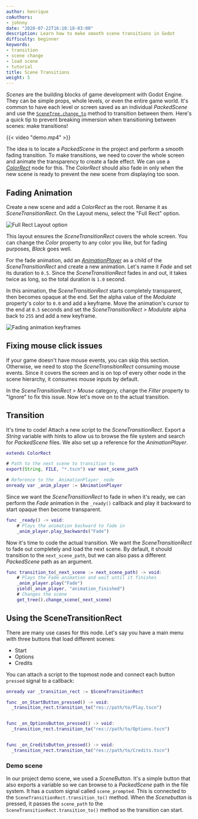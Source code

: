 ```yaml
---
author: henrique
coAuthors:
- johnny
date: "2020-07-22T16:10:18-03:00"
description: Learn how to make smooth scene transitions in Godot
difficulty: beginner
keywords:
- transition
- scene change
- load scene
- tutorial
title: Scene Transitions
weight: 5
---
```


_Scenes_ are the building blocks of game development with Godot Engine. They can be simple props, whole levels, or even the entire game world. It's common to have each level or screen saved as an individual _PackedScene_ and use the [`SceneTree.change_to`](https://docs.godotengine.org/en/stable/classes/class_scenetree.html#class-scenetree-method-change-scene) method to transition between them. Here's a quick tip to prevent breaking immersion when transitioning between scenes: make transitions!

{{< video "demo.mp4" >}}

The idea is to locate a _PackedScene_ in the project and perform a smooth fading transition. To make transitions, we need to cover the whole screen and animate the transparency to create a fade effect. We can use a [_ColorRect_](https://docs.godotengine.org/en/stable/classes/class_colorrect.html) node for this. The _ColorRect_ should also fade in only when the new scene is ready to prevent the new scene from displaying too soon.

## Fading Animation

Create a new scene and add a _ColorRect_ as the root. Rename it as _SceneTransitionRect_. On the Layout menu, select the "Full Rect" option.

![Full Rect Layout option](01.full-rect-layout.png)

This layout ensures the _SceneTransitionRect_ covers the whole screen. You can change the _Color_ property to any color you like, but for fading purposes, _Black_ goes well.

For the fade animation, add an [_AnimationPlayer_](https://docs.godotengine.org/en/stable/classes/class_animationplayer.html) as a child of the _SceneTransitionRect_ and create a new animation. Let's name it _Fade_ and set its duration to `0.5`. Since the _SceneTransitionRect_ fades in and out, it takes twice as long, so the total duration is `1.0` second.

In this animation, the _SceneTransitionRect_ starts completely transparent, then becomes opaque at the end. Set the alpha value of the _Modulate_ property's color to `0.0` and add a keyframe. Move the animation's cursor to the end at `0.5` seconds and set the _SceneTransitionRect > Modulate_ alpha back to `255` and add a new keyframe.

![Fading animation keyframes](02.fading-animaiton.png)

## Fixing mouse click issues

If your game doesn't have mouse events, you can skip this section. Otherwise, we need to stop the _SceneTransitionRect_ consuming mouse events. Since it covers the screen and is on top of every other node in the scene hierarchy, it consumes mouse inputs by default.

In the _SceneTransitionRect > Mouse_ category, change the _Filter_ property to "Ignore" to fix this issue. Now let's move on to the actual transition.

## Transition

It's time to code! Attach a new script to the _SceneTransitionRect_. Export a _String_ variable with hints to allow us to browse the file system and search for _PackedScene_ files. We also set up a reference for the _AnimationPlayer_.

```gd
extends ColorRect

# Path to the next scene to transition to
export(String, FILE, "*.tscn") var next_scene_path

# Reference to the _AnimationPlayer_ node
onready var _anim_player := $AnimationPlayer
```

Since we want the _SceneTransitionRect_ to fade in when it's ready, we can perform the _Fade_ animation in the `_ready()` callback and play it backward to start opaque then become transparent.

```gd
func _ready() -> void:
	# Plays the animation backward to fade in
	_anim_player.play_backwards("Fade")
```

Now it's time to code the actual transition. We want the _SceneTransitionRect_ to fade out completely and load the next scene. By default, it should transition to the `next_scene_path`, but we can also pass a different _PackedScene_ path as an argument.

```gd
func transition_to(_next_scene := next_scene_path) -> void:
	# Plays the Fade animation and wait until it finishes
	_anim_player.play("Fade")
	yield(_anim_player, "animation_finished")
	# Changes the scene
	get_tree().change_scene(_next_scene)
```

## Using the SceneTransitionRect

There are many use cases for this node. Let's say you have a main menu with three buttons that load different scenes:

- Start
- Options
- Credits

You can attach a script to the topmost node and connect each button `pressed` signal to a callback:

```gd
onready var _transition_rect := $SceneTransitionRect

func _on_StartButton_pressed() -> void:
  _transition_rect.transition_to("res://path/to/Play.tscn")


func _on_OptionsButton_pressed() -> void:
  _transition_rect.transition_to("res://path/to/Options.tscn")


func _on_CreditsButton_pressed() -> void:
  _transition_rect.transition_to("res://path/to/Credits.tscn")
```

### Demo scene

In our project demo scene, we used a _SceneButton_. It's a simple button that also exports a variable so we can browse to a _PackedScene_ path in the file system. It has a custom signal called `scene_prompted`. This is connected to the `SceneTransitionRect.transition_to()` method. When the _Scenebutton_ is pressed, it passes the `scene_path` to the `SceneTransitionRect.transition_to()` method so the transition can start.
